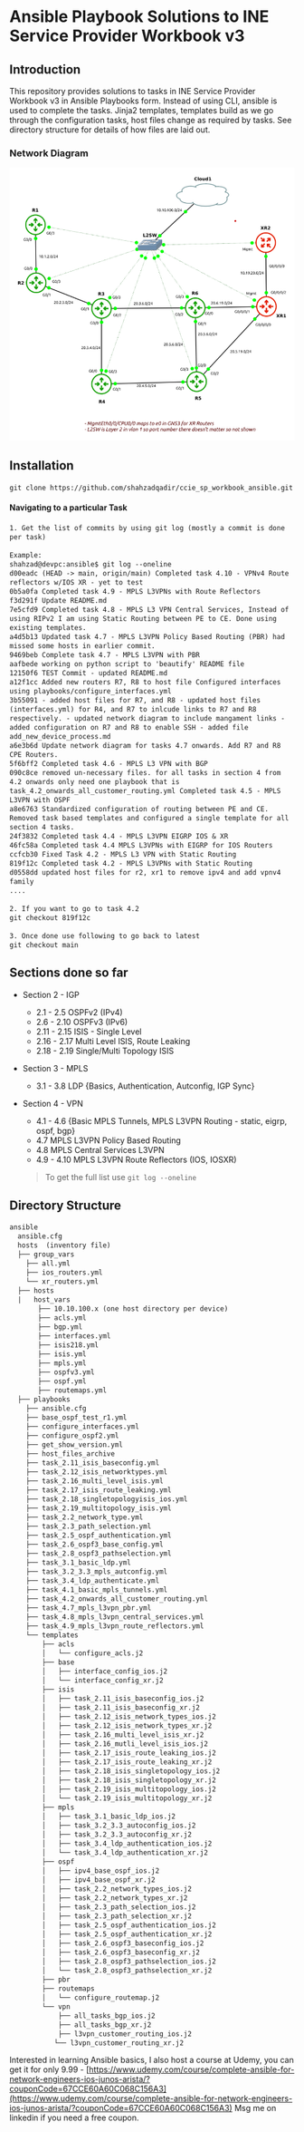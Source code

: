 # Ansible Playbook Solutions to INE Service Provider Workbook v3

## Introduction

This repository provides solutions to tasks in INE Service Provider Workbook v3 in Ansible Playbooks form. Instead of using CLI, ansible is used to complete the tasks. Jinja2 templates, templates build as we go through the configuration tasks, host files change as required by tasks. See directory structure for details of how files are laid out.

### Network Diagram

![1711700268781](image/README/1711700268781.png)

## Installation

```
git clone https://github.com/shahzadqadir/ccie_sp_workbook_ansible.git
```

#### Navigating to a particular Task

```
1. Get the list of commits by using git log (mostly a commit is done per task)

Example:
shahzad@devpc:ansible$ git log --oneline
d00eadc (HEAD -> main, origin/main) Completed task 4.10 - VPNv4 Route reflectors w/IOS XR - yet to test
0b5a0fa Completed task 4.9 - MPLS L3VPNs with Route Reflectors
f3d291f Update README.md
7e5cfd9 Completed task 4.8 - MPLS L3 VPN Central Services, Instead of using RIPv2 I am using Static Routing between PE to CE. Done using existing templates.
a4d5b13 Updated task 4.7 - MPLS L3VPN Policy Based Routing (PBR) had missed some hosts in earlier commit.
9469beb Complete task 4.7 - MPLS L3VPN with PBR
aafbede working on python script to 'beautify' README file
12150f6 TEST Commit - updated README.md
a12f1cc Added new routers R7, R8 to host file Configured interfaces using playbooks/configure_interfaces.yml
3b55091 - added host files for R7, and R8 - updated host files (interfaces.yml) for R4, and R7 to inlcude links to R7 and R8 respectively. - updated network diagram to include mangament links - added configuration on R7 and R8 to enable SSH - added file add_new_device_process.md
a6e3b6d Update network diagram for tasks 4.7 onwards. Add R7 and R8 CPE Routers.
5f6bff2 Completed task 4.6 - MPLS L3 VPN with BGP
090c8ce removed un-necessary files. for all tasks in section 4 from 4.2 onwards only need one playbook that is task_4.2_onwards_all_customer_routing.yml Completed task 4.5 - MPLS L3VPN with OSPF
a8e6763 Standardized configuration of routing between PE and CE. Removed task based templates and configured a single template for all section 4 tasks.
24f3832 Completed task 4.4 - MPLS L3VPN EIGRP IOS & XR
46fc58a Completed task 4.4 MPLS L3VPNs with EIGRP for IOS Routers
ccfcb30 Fixed Task 4.2 - MPLS L3 VPN with Static Routing
819f12c Completed task 4.2 - MPLS L3VPNs with Static Routing
d0558dd updated host files for r2, xr1 to remove ipv4 and add vpnv4 family
....

2. If you want to go to task 4.2
git checkout 819f12c

3. Once done use following to go back to latest
git checkout main

```

## Sections done so far

* Section 2 - IGP

  * 2.1 - 2.5 OSPFv2 (IPv4)
  * 2.6 - 2.10 OSPFv3 (IPv6)
  * 2.11 - 2.15 ISIS - Single Level
  * 2.16 - 2.17 Multi Level ISIS, Route Leaking
  * 2.18 - 2.19 Single/Multi Topology ISIS
* Section 3 - MPLS

  * 3.1 - 3.8 LDP {Basics, Authentication, Autconfig, IGP Sync}
* Section 4 - VPN

  * 4.1 - 4.6 {Basic MPLS Tunnels, MPLS L3VPN Routing - static, eigrp, ospf, bgp}
  * 4.7 MPLS L3VPN Policy Based Routing
  * 4.8	MPLS Central Services L3VPN
  * 4.9 - 4.10	MPLS L3VPN Route Reflectors (IOS, IOSXR)

  > To get the full list use ``git log --oneline``
  >

## Directory Structure

```
ansible
  ansible.cfg
  hosts  (inventory file)
  ├── group_vars
    ├── all.yml
    ├── ios_routers.yml
    └── xr_routers.yml
  ├── hosts
  |   host_vars
       ├── 10.10.100.x (one host directory per device)
       ├── acls.yml
       ├── bgp.yml
       ├── interfaces.yml
       ├── isis218.yml
       ├── isis.yml
       ├── mpls.yml
       ├── ospfv3.yml
       ├── ospf.yml
       ├── routemaps.yml
  ├── playbooks
    ├── ansible.cfg
    ├── base_ospf_test_r1.yml
    ├── configure_interfaces.yml
    ├── configure_ospf2.yml
    ├── get_show_version.yml
    ├── host_files_archive
    ├── task_2.11_isis_baseconfig.yml
    ├── task_2.12_isis_networktypes.yml
    ├── task_2.16_multi_level_isis.yml
    ├── task_2.17_isis_route_leaking.yml
    ├── task_2.18_singletopologyisis_ios.yml
    ├── task_2.19_multitopology_isis.yml
    ├── task_2.2_network_type.yml
    ├── task_2.3_path_selection.yml
    ├── task_2.5_ospf_authentication.yml
    ├── task_2.6_ospf3_base_config.yml
    ├── task_2.8_ospf3_pathselection.yml
    ├── task_3.1_basic_ldp.yml
    ├── task_3.2_3.3_mpls_autconfig.yml
    ├── task_3.4_ldp_authenticate.yml
    ├── task_4.1_basic_mpls_tunnels.yml
    ├── task_4.2_onwards_all_customer_routing.yml
    ├── task_4.7_mpls_l3vpn_pbr.yml
    ├── task_4.8_mpls_l3vpn_central_services.yml
    ├── task_4.9_mpls_l3vpn_route_reflectors.yml
    └── templates
        ├── acls
        │   └── configure_acls.j2
        ├── base
        │   ├── interface_config_ios.j2
        │   └── interface_config_xr.j2
        ├── isis
        │   ├── task_2.11_isis_baseconfig_ios.j2
        │   ├── task_2.11_isis_baseconfig_xr.j2
        │   ├── task_2.12_isis_network_types_ios.j2
        │   ├── task_2.12_isis_network_types_xr.j2
        │   ├── task_2.16_multi_level_isis_xr.j2
        │   ├── task_2.16_mutli_level_isis_ios.j2
        │   ├── task_2.17_isis_route_leaking_ios.j2
        │   ├── task_2.17_isis_route_leaking_xr.j2
        │   ├── task_2.18_isis_singletopology_ios.j2
        │   ├── task_2.18_isis_singletopology_xr.j2
        │   ├── task_2.19_isis_multitopology_ios.j2
        │   └── task_2.19_isis_multitopology_xr.j2
        ├── mpls
        │   ├── task_3.1_basic_ldp_ios.j2
        │   ├── task_3.2_3.3_autoconfig_ios.j2
        │   ├── task_3.2_3.3_autoconfig_xr.j2
        │   ├── task_3.4_ldp_authentication_ios.j2
        │   └── task_3.4_ldp_authentication_xr.j2
        ├── ospf
        │   ├── ipv4_base_ospf_ios.j2
        │   ├── ipv4_base_ospf_xr.j2
        │   ├── task_2.2_network_types_ios.j2
        │   ├── task_2.2_network_types_xr.j2
        │   ├── task_2.3_path_selection_ios.j2
        │   ├── task_2.3_path_selection_xr.j2
        │   ├── task_2.5_ospf_authentication_ios.j2
        │   ├── task_2.5_ospf_authentication_xr.j2
        │   ├── task_2.6_ospf3_baseconfig_ios.j2
        │   ├── task_2.6_ospf3_baseconfig_xr.j2
        │   ├── task_2.8_ospf3_pathselection_ios.j2
        │   └── task_2.8_ospf3_pathselection_xr.j2
        ├── pbr
        ├── routemaps
        │   └── configure_routemap.j2
        └── vpn
            ├── all_tasks_bgp_ios.j2
            ├── all_tasks_bgp_xr.j2
            ├── l3vpn_customer_routing_ios.j2
           └── l3vpn_customer_routing_xr.j2

```

Interested in learning Ansible basics, I also host a course at Udemy, you can get it for only 9.99 - [https://www.udemy.com/course/complete-ansible-for-network-engineers-ios-junos-arista/?couponCode=67CCE60A60C068C156A3](https://www.udemy.com/course/complete-ansible-for-network-engineers-ios-junos-arista/?couponCode=67CCE60A60C068C156A3) Msg me on linkedin if you need a free coupon.
